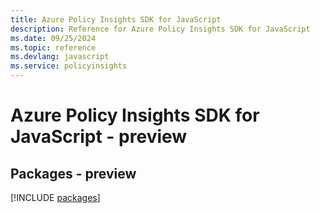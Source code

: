 ```yaml
---
title: Azure Policy Insights SDK for JavaScript
description: Reference for Azure Policy Insights SDK for JavaScript
ms.date: 09/25/2024
ms.topic: reference
ms.devlang: javascript
ms.service: policyinsights
---
```

# Azure Policy Insights SDK for JavaScript - preview
## Packages - preview
[!INCLUDE [packages](policy-insights-index.md)]